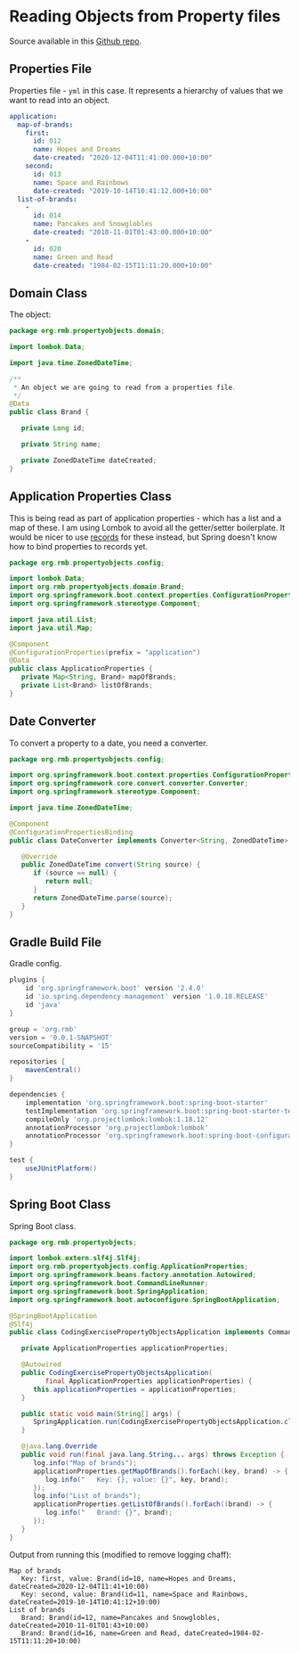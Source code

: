 # Reading Objects from Property files

Source available in this [Github repo](https://github.com/robertmarkbram/ce-Property-Objects).

## Properties File

Properties file - `yml` in this case. It represents a hierarchy of values that we want to read into an object.

```yml
application:
  map-of-brands:
    first:
      id: 012
      name: Hopes and Dreams
      date-created: "2020-12-04T11:41:00.000+10:00"
    second:
      id: 013
      name: Space and Rainbows
      date-created: "2019-10-14T10:41:12.000+10:00"
  list-of-brands:
    -
      id: 014
      name: Pancakes and Snowglobles
      date-created: "2010-11-01T01:43:00.000+10:00"
    -
      id: 020
      name: Green and Read
      date-created: "1984-02-15T11:11:20.000+10:00"
```

## Domain Class

The object:

```java
package org.rmb.propertyobjects.domain;

import lombok.Data;

import java.time.ZonedDateTime;

/**
 * An object we are going to read from a properties file.
 */
@Data
public class Brand {

   private Long id;

   private String name;

   private ZonedDateTime dateCreated;
}
```

## Application Properties Class

This is being read as part of application properties - which has a list and a map of these. I am using Lombok to avoid all the getter/setter boilerplate. It would be nicer to use [records](https://blogs.oracle.com/javamagazine/records-come-to-java) for these instead, but Spring doesn't know how to bind properties to records yet.

```java
package org.rmb.propertyobjects.config;

import lombok.Data;
import org.rmb.propertyobjects.domain.Brand;
import org.springframework.boot.context.properties.ConfigurationProperties;
import org.springframework.stereotype.Component;

import java.util.List;
import java.util.Map;

@Component
@ConfigurationProperties(prefix = "application")
@Data
public class ApplicationProperties {
   private Map<String, Brand> mapOfBrands;
   private List<Brand> listOfBrands;
}
```

## Date Converter

To convert a property to a date, you need a converter.

```java
package org.rmb.propertyobjects.config;

import org.springframework.boot.context.properties.ConfigurationPropertiesBinding;
import org.springframework.core.convert.converter.Converter;
import org.springframework.stereotype.Component;

import java.time.ZonedDateTime;

@Component
@ConfigurationPropertiesBinding
public class DateConverter implements Converter<String, ZonedDateTime> {

   @Override
   public ZonedDateTime convert(String source) {
      if (source == null) {
         return null;
      }
      return ZonedDateTime.parse(source);
   }
}
```

## Gradle Build File

Gradle config.

```gradle
plugins {
    id 'org.springframework.boot' version '2.4.0'
    id 'io.spring.dependency-management' version '1.0.10.RELEASE'
    id 'java'
}

group = 'org.rmb'
version = '0.0.1-SNAPSHOT'
sourceCompatibility = '15'

repositories {
    mavenCentral()
}

dependencies {
    implementation 'org.springframework.boot:spring-boot-starter'
    testImplementation 'org.springframework.boot:spring-boot-starter-test'
    compileOnly 'org.projectlombok:lombok:1.18.12'
    annotationProcessor 'org.projectlombok:lombok'
    annotationProcessor 'org.springframework.boot:spring-boot-configuration-processor'
}

test {
    useJUnitPlatform()
}
```

## Spring Boot Class

Spring Boot class.

```java
package org.rmb.propertyobjects;

import lombok.extern.slf4j.Slf4j;
import org.rmb.propertyobjects.config.ApplicationProperties;
import org.springframework.beans.factory.annotation.Autowired;
import org.springframework.boot.CommandLineRunner;
import org.springframework.boot.SpringApplication;
import org.springframework.boot.autoconfigure.SpringBootApplication;

@SpringBootApplication
@Slf4j
public class CodingExercisePropertyObjectsApplication implements CommandLineRunner {

   private ApplicationProperties applicationProperties;

   @Autowired
   public CodingExercisePropertyObjectsApplication(
         final ApplicationProperties applicationProperties) {
      this.applicationProperties = applicationProperties;
   }

   public static void main(String[] args) {
      SpringApplication.run(CodingExercisePropertyObjectsApplication.class, args).close();
   }

   @java.lang.Override
   public void run(final java.lang.String... args) throws Exception {
      log.info("Map of brands");
      applicationProperties.getMapOfBrands().forEach((key, brand) -> {
         log.info("   Key: {}, value: {}", key, brand);
      });
      log.info("List of brands");
      applicationProperties.getListOfBrands().forEach((brand) -> {
         log.info("   Brand: {}", brand);
      });
   }
}
```

Output from running this (modified to remove logging chaff):

```
Map of brands
   Key: first, value: Brand(id=10, name=Hopes and Dreams, dateCreated=2020-12-04T11:41+10:00)
   Key: second, value: Brand(id=11, name=Space and Rainbows, dateCreated=2019-10-14T10:41:12+10:00)
List of brands
   Brand: Brand(id=12, name=Pancakes and Snowglobles, dateCreated=2010-11-01T01:43+10:00)
   Brand: Brand(id=16, name=Green and Read, dateCreated=1984-02-15T11:11:20+10:00)
```